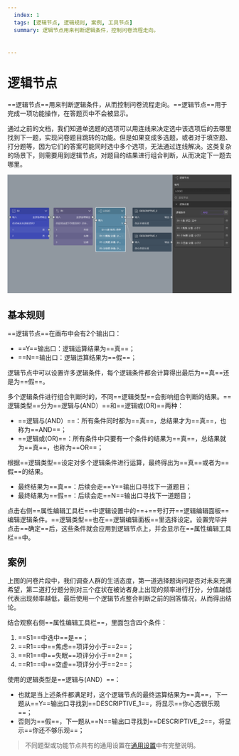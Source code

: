 ```yaml
---
  index: 1
  tags: [逻辑节点, 逻辑规则, 案例, 工具节点]
  summary: 逻辑节点用来判断逻辑条件，控制问卷流程走向。


---
```







# 逻辑节点

==逻辑节点==用来判断逻辑条件，从而控制问卷流程走向。==逻辑节点==用于完成一项功能操作，在答题页中不会被显示。

通过之前的文档，我们知道单选题的选项可以用连线来决定选中该选项后的去哪里找到下一题，实现问卷题目跳转的功能。但是如果变成多选题，或者对于填空题、打分题等，因为它们的答案可能同时选中多个选项，无法通过连线解决。这类复杂的场景下，则需要用到逻辑节点，对题目的结果进行组合判断，从而决定下一题去哪里。

<img src='../assets/toolsNodes/01logic/logic.png'>

## 基本规则

==逻辑节点==在画布中会有2个输出口：

+ ==Y==输出口：逻辑运算结果为==真==；
+ ==N==输出口：逻辑运算结果为==假==；

逻辑节点中可以设置许多逻辑条件，每个逻辑条件都会计算得出最后为==真==还是为==假==。

多个逻辑条件进行组合判断时的，不同==逻辑类型==会影响组合判断的结果。==逻辑类型==分为==逻辑与(AND）==和==逻辑或(OR)==两种：
+ ==逻辑与(AND）==：所有条件同时都为==真==，总结果才为==真==，也称为==AND==；
+ ==逻辑或(OR)==：所有条件中只要有一个条件的结果为==真==，总结果就为==真==，也称为==OR==；

根据==逻辑类型==设定对多个逻辑条件进行运算，最终得出为==真==或者为==假==的结果。
+ 最终结果为==真==：后续会走==Y==输出口寻找下一道题目；
+ 最终结果为==假==：后续会走==N==输出口寻找下一道题目；

点击右侧==属性编辑工具栏==中逻辑设置中的==+==号打开==逻辑编辑面板==编辑逻辑条件。==逻辑类型==也在==逻辑编辑面板==里选择设定。设置完毕并点击==确定==后，这些条件就会应用到逻辑节点上，并会显示在==属性编辑工具栏==中。

## 案例

上图的问卷片段中，我们调查人群的生活态度，第一道选择题询问是否对未来充满希望，第二道打分题分别对三个症状在被访者身上出现的频率进行打分，分值越低代表出现频率越低，最后使用一个逻辑节点整合判断之前的回答情况，从而得出结论。

结合观察右侧==属性编辑工具栏==，里面包含四个条件：

1. ==S1==中选中==是==；
2. ==R1==中==焦虑==项评分小于==2==；
3. ==R1==中==失眠==项评分小于==2==；
4. ==R1==中==空虚==项评分小于==2==；

使用的逻辑类型是==逻辑与(AND）==：

+ 也就是当上述条件都满足时，这个逻辑节点的最终运算结果为==真==，下一题从==Y==输出口寻找到==DESCRIPTIVE_1==，将显示==你心态很乐观==；
+ 否则为==假==，下一题从==N==输出口寻找到==DESCRIPTIVE_2==，将显示==你还不够乐观==；

> 不同题型或功能节点共有的通用设置在[通用设置](../../11nodeSettings/concept.md)中有完整说明。
